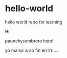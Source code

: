 # hello-world
hello world repo for learning

Hi

paunchysombrero here!

yo mama is so fat errrrr......